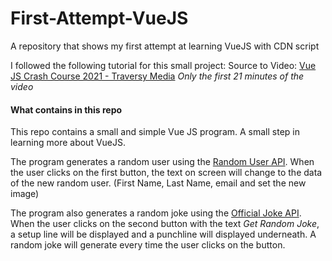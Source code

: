 # First-Attempt-VueJS
A repository that shows my first attempt at learning VueJS with CDN script

I followed the following tutorial for this small project:
Source to Video: [Vue JS Crash Course 2021 - Traversy Media](https://www.youtube.com/watch?v=qZXt1Aom3Cs)
*Only the first 21 minutes of the video*

#### What contains in this repo
This repo contains a small and simple Vue JS program. A small step in learning more about VueJS.

The program generates a random user using the [Random User API](https://randomuser.me/). When the user clicks on the first button, the text on screen will change to the data of the new random user. (First Name, Last Name, email and set the new image)

The program also generates a random joke using the [Official Joke API](https://github.com/15Dkatz/official_joke_api). When the user clicks on the second button with the text *Get Random Joke*, a setup line will be displayed and a punchline will displayed underneath. A random joke will generate every time the user clicks on the button.